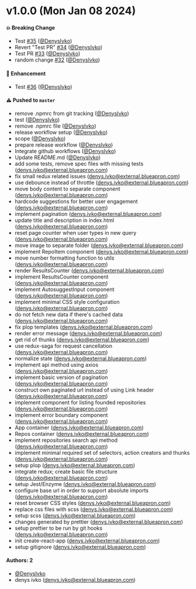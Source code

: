 # v1.0.0 (Mon Jan 08 2024)

#### 💥 Breaking Change

- Test [#35](https://github.com/DenysIvko/search-github-repos-demo/pull/35) ([@DenysIvko](https://github.com/DenysIvko))
- Revert "Test PR" [#34](https://github.com/DenysIvko/search-github-repos-demo/pull/34) ([@DenysIvko](https://github.com/DenysIvko))
- Test PR [#33](https://github.com/DenysIvko/search-github-repos-demo/pull/33) ([@DenysIvko](https://github.com/DenysIvko))
- random change [#32](https://github.com/DenysIvko/search-github-repos-demo/pull/32) ([@DenysIvko](https://github.com/DenysIvko))

#### 🚀 Enhancement

- Test [#36](https://github.com/DenysIvko/search-github-repos-demo/pull/36) ([@DenysIvko](https://github.com/DenysIvko))

#### ⚠️ Pushed to `master`

- remove .npmrc from git tracking ([@DenysIvko](https://github.com/DenysIvko))
- test ([@DenysIvko](https://github.com/DenysIvko))
- remove .npmrc file ([@DenysIvko](https://github.com/DenysIvko))
- release workflow setup ([@DenysIvko](https://github.com/DenysIvko))
- scope ([@DenysIvko](https://github.com/DenysIvko))
- prepare release workflow ([@DenysIvko](https://github.com/DenysIvko))
- Integrate github workflows ([@DenysIvko](https://github.com/DenysIvko))
- Update README.md ([@DenysIvko](https://github.com/DenysIvko))
- add some tests, remove spec files with missing tests (denys.ivko@external.blueapron.com)
- fix small redux related issues (denys.ivko@external.blueapron.com)
- use debounce instead of throttle (denys.ivko@external.blueapron.com)
- move body content to separate component (denys.ivko@external.blueapron.com)
- hardcode suggestions for better user engagement (denys.ivko@external.blueapron.com)
- implement pagination (denys.ivko@external.blueapron.com)
- update title and description in index.html (denys.ivko@external.blueapron.com)
- reset page counter when user types in new query (denys.ivko@external.blueapron.com)
- move image to separate folder (denys.ivko@external.blueapron.com)
- implement RepoItem component (denys.ivko@external.blueapron.com)
- move number formatting function to utils (denys.ivko@external.blueapron.com)
- render ResultsCounter (denys.ivko@external.blueapron.com)
- implement ResultsCounter component (denys.ivko@external.blueapron.com)
- implement AutosuggestInput component (denys.ivko@external.blueapron.com)
- implement minimal CSS style configuration (denys.ivko@external.blueapron.com)
- do not fetch new data if there's cached data (denys.ivko@external.blueapron.com)
- fix plop templates (denys.ivko@external.blueapron.com)
- render error message (denys.ivko@external.blueapron.com)
- get rid of thunks (denys.ivko@external.blueapron.com)
- use redux-saga for request cancellation (denys.ivko@external.blueapron.com)
- normalize state (denys.ivko@external.blueapron.com)
- implement api method using axios (denys.ivko@external.blueapron.com)
- implement basic version of pagination (denys.ivko@external.blueapron.com)
- construct own paginated url instead of using Link header (denys.ivko@external.blueapron.com)
- implement component for listing founded repositories (denys.ivko@external.blueapron.com)
- implement error boundary component (denys.ivko@external.blueapron.com)
- App container (denys.ivko@external.blueapron.com)
- Repos container (denys.ivko@external.blueapron.com)
- implement repositories search api method (denys.ivko@external.blueapron.com)
- implement minimal required set of selectors, action creators and thunks (denys.ivko@external.blueapron.com)
- setup plop (denys.ivko@external.blueapron.com)
- integrate redux; create basic file structure (denys.ivko@external.blueapron.com)
- setup Jest/Enzyme (denys.ivko@external.blueapron.com)
- configure base url in order to support absolute imports (denys.ivko@external.blueapron.com)
- reset browser CSS styles (denys.ivko@external.blueapron.com)
- replace css files with scss (denys.ivko@external.blueapron.com)
- setup scss (denys.ivko@external.blueapron.com)
- changes generated by prettier (denys.ivko@external.blueapron.com)
- setup prettier to be run by git hooks (denys.ivko@external.blueapron.com)
- init create-react-app (denys.ivko@external.blueapron.com)
- setup gitignore (denys.ivko@external.blueapron.com)

#### Authors: 2

- [@DenysIvko](https://github.com/DenysIvko)
- denys ivko (denys.ivko@external.blueapron.com)
